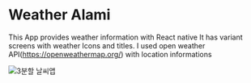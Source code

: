 # Weather Alami
This App provides weather information with React native
It has variant screens with weather Icons and titles.
I used open weather API(https://openweathermap.org/) with location informations

![3분할 날씨앱](https://user-images.githubusercontent.com/43927910/74966788-1e941600-545b-11ea-8d0d-f4b84841d084.jpg)
